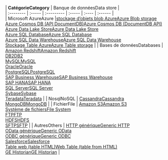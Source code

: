 | <span data-ttu-id="80d3e-101">**Catégorie**</span><span class="sxs-lookup"><span data-stu-id="80d3e-101">**Category**</span></span> | <span data-ttu-id="80d3e-102">Banque de données</span><span class="sxs-lookup"><span data-stu-id="80d3e-102">Data store</span></span> |  
| :-------- | :----- | :--------- | :----- | :---- | :------ |  
| <span data-ttu-id="80d3e-103">Microsoft Azure</span><span class="sxs-lookup"><span data-stu-id="80d3e-103">Azure</span></span> |[<span data-ttu-id="80d3e-104">stockage d’objets blob Azure</span><span class="sxs-lookup"><span data-stu-id="80d3e-104">Azure Blob storage</span></span>](../articles/data-factory/data-factory-azure-blob-connector.md)<br/>[<span data-ttu-id="80d3e-105">Azure Cosmos DB (API DocumentDB)</span><span class="sxs-lookup"><span data-stu-id="80d3e-105">Azure Cosmos DB (DocumentDB API)</span></span>](../articles/data-factory/data-factory-azure-documentdb-connector.md)<br/>[<span data-ttu-id="80d3e-106">Azure Data Lake Store</span><span class="sxs-lookup"><span data-stu-id="80d3e-106">Azure Data Lake Store</span></span>](../articles/data-factory/data-factory-azure-datalake-connector.md)<br/>[<span data-ttu-id="80d3e-107">Azure SQL Database</span><span class="sxs-lookup"><span data-stu-id="80d3e-107">Azure SQL Database</span></span>](../articles/data-factory/data-factory-azure-sql-connector.md)<br/>[<span data-ttu-id="80d3e-108">Azure SQL Data Warehouse</span><span class="sxs-lookup"><span data-stu-id="80d3e-108">Azure SQL Data Warehouse</span></span>](../articles/data-factory/data-factory-azure-sql-data-warehouse-connector.md)<br/>[<span data-ttu-id="80d3e-109">Stockage Table Azure</span><span class="sxs-lookup"><span data-stu-id="80d3e-109">Azure Table storage</span></span>](../articles/data-factory/data-factory-azure-table-connector.md) | 
| <span data-ttu-id="80d3e-110">Bases de données</span><span class="sxs-lookup"><span data-stu-id="80d3e-110">Databases</span></span> | [<span data-ttu-id="80d3e-111">Amazon Redshift</span><span class="sxs-lookup"><span data-stu-id="80d3e-111">Amazon Redshift</span></span>](../articles/data-factory/data-factory-amazon-redshift-connector.md)<br/>[<span data-ttu-id="80d3e-112">DB2</span><span class="sxs-lookup"><span data-stu-id="80d3e-112">DB2</span></span>](../articles/data-factory/data-factory-onprem-db2-connector.md)<br/>[<span data-ttu-id="80d3e-113">MySQL</span><span class="sxs-lookup"><span data-stu-id="80d3e-113">MySQL</span></span>](../articles/data-factory/data-factory-onprem-mysql-connector.md)<br/>[<span data-ttu-id="80d3e-114">Oracle</span><span class="sxs-lookup"><span data-stu-id="80d3e-114">Oracle</span></span>](../articles/data-factory/data-factory-onprem-oracle-connector.md)<br/>[<span data-ttu-id="80d3e-115">PostgreSQL</span><span class="sxs-lookup"><span data-stu-id="80d3e-115">PostgreSQL</span></span>](../articles/data-factory/data-factory-onprem-postgresql-connector.md)<br/>[<span data-ttu-id="80d3e-116">SAP Business Warehouse</span><span class="sxs-lookup"><span data-stu-id="80d3e-116">SAP Business Warehouse</span></span>](../articles/data-factory/data-factory-sap-business-warehouse-connector.md)<br/>[<span data-ttu-id="80d3e-117">SAP HANA</span><span class="sxs-lookup"><span data-stu-id="80d3e-117">SAP HANA</span></span>](../articles/data-factory/data-factory-sap-hana-connector.md)<br/>[<span data-ttu-id="80d3e-118">SQL Server</span><span class="sxs-lookup"><span data-stu-id="80d3e-118">SQL Server</span></span>](../articles/data-factory/data-factory-sqlserver-connector.md)<br/>[<span data-ttu-id="80d3e-119">Sybase</span><span class="sxs-lookup"><span data-stu-id="80d3e-119">Sybase</span></span>](../articles/data-factory/data-factory-onprem-sybase-connector.md)<br/>[<span data-ttu-id="80d3e-120">Teradata</span><span class="sxs-lookup"><span data-stu-id="80d3e-120">Teradata</span></span>](../articles/data-factory/data-factory-onprem-teradata-connector.md) |
| <span data-ttu-id="80d3e-121">Nosql</span><span class="sxs-lookup"><span data-stu-id="80d3e-121">NoSQL</span></span> | [<span data-ttu-id="80d3e-122">Cassandra</span><span class="sxs-lookup"><span data-stu-id="80d3e-122">Cassandra</span></span>](../articles/data-factory/data-factory-onprem-cassandra-connector.md)<br/>[<span data-ttu-id="80d3e-123">MongoDB</span><span class="sxs-lookup"><span data-stu-id="80d3e-123">MongoDB</span></span>](../articles/data-factory/data-factory-on-premises-mongodb-connector.md) | 
| <span data-ttu-id="80d3e-124">Fichier</span><span class="sxs-lookup"><span data-stu-id="80d3e-124">File</span></span> | [<span data-ttu-id="80d3e-125">Amazon S3</span><span class="sxs-lookup"><span data-stu-id="80d3e-125">Amazon S3</span></span>](../articles/data-factory/data-factory-amazon-simple-storage-service-connector.md)<br/>[<span data-ttu-id="80d3e-126">Système de fichiers</span><span class="sxs-lookup"><span data-stu-id="80d3e-126">File System</span></span>](../articles/data-factory/data-factory-onprem-file-system-connector.md)<br/>[<span data-ttu-id="80d3e-127">FTP</span><span class="sxs-lookup"><span data-stu-id="80d3e-127">FTP</span></span>](../articles/data-factory/data-factory-ftp-connector.md)<br/>[<span data-ttu-id="80d3e-128">HDFS</span><span class="sxs-lookup"><span data-stu-id="80d3e-128">HDFS</span></span>](../articles/data-factory/data-factory-hdfs-connector.md)<br/>[<span data-ttu-id="80d3e-129">SFTP</span><span class="sxs-lookup"><span data-stu-id="80d3e-129">SFTP</span></span>](../articles/data-factory/data-factory-sftp-connector.md) |
| <span data-ttu-id="80d3e-130">Autres</span><span class="sxs-lookup"><span data-stu-id="80d3e-130">Others</span></span> | [<span data-ttu-id="80d3e-131">HTTP générique</span><span class="sxs-lookup"><span data-stu-id="80d3e-131">Generic HTTP</span></span>](../articles/data-factory/data-factory-http-connector.md)<br/>[<span data-ttu-id="80d3e-132">OData générique</span><span class="sxs-lookup"><span data-stu-id="80d3e-132">Generic OData</span></span>](../articles/data-factory/data-factory-odata-connector.md)<br/>[<span data-ttu-id="80d3e-133">ODBC générique</span><span class="sxs-lookup"><span data-stu-id="80d3e-133">Generic ODBC</span></span>](../articles/data-factory/data-factory-odbc-connector.md)<br/>[<span data-ttu-id="80d3e-134">Salesforce</span><span class="sxs-lookup"><span data-stu-id="80d3e-134">Salesforce</span></span>](../articles/data-factory/data-factory-salesforce-connector.md)<br/>[<span data-ttu-id="80d3e-135">Table web (table HTML)</span><span class="sxs-lookup"><span data-stu-id="80d3e-135">Web Table (table from HTML)</span></span>](../articles/data-factory/data-factory-web-table-connector.md)<br/>[<span data-ttu-id="80d3e-136">GE Historian</span><span class="sxs-lookup"><span data-stu-id="80d3e-136">GE Historian</span></span>](../articles/data-factory/data-factory-odbc-connector.md#ge-historian-store) |
